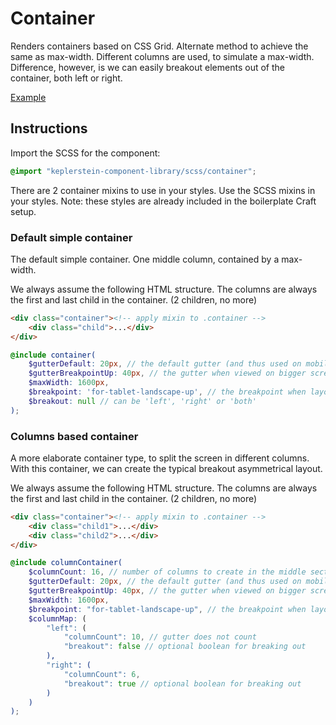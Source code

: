 # Container

Renders containers based on CSS Grid. Alternate method to achieve the same as max-width. Different columns are used, to simulate a max-width. Difference, however, is we can easily breakout elements out of the container, both left or right.

[Example](../examples/container.html)

## Instructions

Import the SCSS for the component:

```scss
@import "keplerstein-component-library/scss/container";
```

There are 2 container mixins to use in your styles. 
Use the SCSS mixins in your styles. Note: these styles are already included in the boilerplate Craft setup.

### Default simple container

The default simple container. One middle column, contained by a max-width.

We always assume the following HTML structure. 
The columns are always the first and last child in the container. (2 children, no more)

```html
<div class="container"><!-- apply mixin to .container -->
    <div class="child">...</div>
</div>
```

```scss
@include container(
    $gutterDefault: 20px, // the default gutter (and thus used on mobile)
    $gutterBreakpointUp: 40px, // the gutter when viewed on bigger screens (see $breakpoint)
    $maxWidth: 1600px,
    $breakpoint: 'for-tablet-landscape-up', // the breakpoint when layout switches from mobile to bigger screens
    $breakout: null // can be 'left', 'right' or 'both'
);
```

### Columns based container

A more elaborate container type, to split the screen in different columns. With this container, we can create the typical breakout asymmetrical layout. 

We always assume the following HTML structure. The columns are always the first and last child in the container. (2 children, no more)

```html
<div class="container"><!-- apply mixin to .container -->
    <div class="child1">...</div>
    <div class="child2">...</div>
</div>
```

```scss
@include columnContainer(
    $columnCount: 16, // number of columns to create in the middle section (gutters do not count)
    $gutterDefault: 20px, // the default gutter (and thus used on mobile)
    $gutterBreakpointUp: 40px, // the gutter when viewed on bigger screens (see $breakpoint)
    $maxWidth: 1600px,
    $breakpoint: "for-tablet-landscape-up", // the breakpoint when layout switches from mobile to bigger screens
    $columnMap: (
        "left": (
            "columnCount": 10, // gutter does not count
            "breakout": false // optional boolean for breaking out
        ),
        "right": (
            "columnCount": 6,
            "breakout": true // optional boolean for breaking out
        )
    )
);
```

